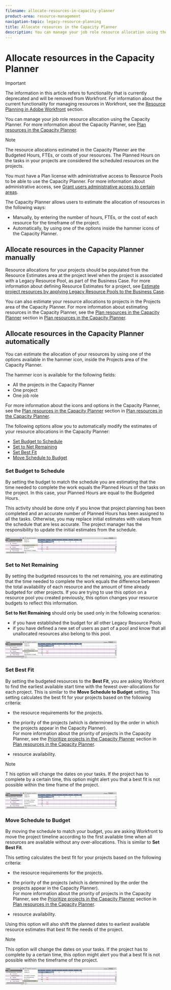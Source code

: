 ```yaml
---
filename: allocate-resources-in-capacity-planner
product-area: resource-management
navigation-topic: legacy-resource-planning
title: Allocate resources in the Capacity Planner
description: You can manage your job role resource allocation using the Capacity Planner. For more information about the Capacity Planner, see Plan resources in the Capacity Planner.
---
```


# Allocate resources in the Capacity Planner

>[!IMPORTANT]
>
>The information in this article refers to functionality that is currently deprecated and will be removed from Workfront. For information about the current functionality for managing resources in Workfront, see the [Resource Planning in Adobe Workfront](../../resource-mgmt/resource-planning/resource-planning-overview.md) section.

You can manage your job role resource allocation using the Capacity Planner. For more information about the Capacity Planner, see [Plan resources in the Capacity Planner](../../resource-mgmt/legacy-res-planning/plan-resources-in-capacity-planner.md).

>[!NOTE]
>
>The resource allocations estimated in the Capacity Planner are the Budgeted Hours, FTEs, or costs of your resources. The Planned Hours on the tasks in your projects are considered the scheduled resources on the projects.

You must have a Plan license with administrative access to Resource Pools to be able to use the Capacity Planner. For more information about administrative access, see [Grant users administrative access to certain areas](../../administration-and-setup/add-users/configure-and-grant-access/grant-users-admin-access-certain-areas.md).

The Capacity Planner allows users to estimate the allocation of resources in the following ways:

* Manually, by entering the number of hours, FTEs, or the cost of each resource for the timeframe of the project.
* Automatically, by using one of the options inside the hammer icons of the Capacity Planner.

## Allocate resources in the Capacity Planner manually

Resource allocations for your projects should be populated from the Resource Estimates area at the project level when the project is associated with a Legacy Resource Pool, as part of the Business Case. For more information about defining Resource Estimates for a project, see [Estimate project resources by applying Legacy Resource Pools to the Business Case](../../manage-work/projects/define-a-business-case/apply-legacy-pools-to-business-case.md).

You can also estimate your resource allocations to projects in the Projects area of the Capacity Planner. For more information about estimating resources in the Capacity Planner, see the [Plan resources in the Capacity Planner](../../resource-mgmt/legacy-res-planning/plan-resources-in-capacity-planner.md) section in [Plan resources in the Capacity Planner](../../resource-mgmt/legacy-res-planning/plan-resources-in-capacity-planner.md).

## Allocate resources in the Capacity Planner automatically

You can estimate the allocation of your resources by using one of the options available in the hammer icon, inside the Projects area of the Capacity Planner.

The hammer icon is available for the following fields:

* All the projects in the Capacity Planner
* One project
* One job role

For more information about the icons and options in the Capacity Planner, see the [Plan resources in the Capacity Planner](../../resource-mgmt/legacy-res-planning/plan-resources-in-capacity-planner.md) section in [Plan resources in the Capacity Planner](../../resource-mgmt/legacy-res-planning/plan-resources-in-capacity-planner.md).

The following options allow you to automatically modify the estimates of your resource allocations in the Capacity Planner:

* [Set Budget to Schedule](#set-budget-to-schedule) 
* [Set to Net Remaining](#set-to-net-remaining) 
* [Set Best Fit](#set-best-fit) 
* [Move Schedule to Budget](#move-budget-to-schedule)

### Set Budget to Schedule

By setting the budget to match the schedule you are estimating that the time needed to complete the work equals the Planned Hours of the tasks on the project. In this case, your Planned Hours are equal to the Budgeted Hours.

This activity should be done only if you know that project planning has been completed and an accurate number of Planned Hours has been assigned to all the tasks. Otherwise, you may replace initial estimates with values from the schedule that are less accurate. The project manager has the responsibility to update the initial estimates from the schedule.

![set_budget_to_schedule.png](assets/set-budget-to-schedule-350x52.png)

### Set to Net Remaining

By setting the budgeted resources to the net remaining, you are estimating that the time needed to complete the work equals the difference between the total availability of each resource and the amount of time already budgeted for other projects. If you are trying to use this option on a resource pool you created previously, this option changes your resource budgets to reflect this information.

**Set to Net Remaining** should only be used only in the following scenarios:

* if you have established the budget for all other Legacy Resource Pools
* if you have defined a new set of users as part of a pool and know that all unallocated resources also belong to this pool.

![set_to_net_remaining.png](assets/set-to-net-remaining-350x55.png)

### Set Best Fit

By setting the budgeted resources to the **Best Fit**, you are asking Workfront to find the earliest available start time with the fewest over-allocations for each project. This is similar to the **Move Schedule to Budget** setting. This setting calculates the best fit for your projects based on the following criteria:

* the resource requirements for the projects.
* the priority of the projects (which is determined by the order in which the projects appear in the Capacity Planner).  
  For more information about the priority of projects in the Capacity Planner, see the [Prioritize projects in the Capacity Planner](../../resource-mgmt/legacy-res-planning/plan-resources-in-capacity-planner.md#establishing-project-priority) section in [Plan resources in the Capacity Planner](../../resource-mgmt/legacy-res-planning/plan-resources-in-capacity-planner.md).

* resource availability.

>[!NOTE]
>
>T his option will change the dates on your tasks. If the project has to complete by a certain time, this option might alert you that a best fit is not possible within the time frame of the project.

![set_to_best_fit.png](assets/set-to-best-fit-350x53.png)

### Move Schedule to Budget

By moving the schedule to match your budget, you are asking Workfront to move the project timeline according to the first available time when all resources are available without any over-allocations. This is similar to **Set Best Fit**.

This setting calculates the best fit for your projects based on the following criteria:

* the resource requirements for the projects.
* the priority of the projects (which is determined by the order the projects appear in the Capacity Planner).  
  For more information about the priority of projects in the Capacity Planner, see the [Prioritize projects in the Capacity Planner](../../resource-mgmt/legacy-res-planning/plan-resources-in-capacity-planner.md#establishing-project-priority) section in [Plan resources in the Capacity Planner](../../resource-mgmt/legacy-res-planning/plan-resources-in-capacity-planner.md).

* resource availability.

Using this option will also shift the planned dates to earliest available resource estimates that best fit the needs of the project.

>[!NOTE]
>
>This option will change the dates on your tasks. If the project has to complete by a certain time, this option might alert you that a best fit is not possible within the timeframe of the project.

![move_schedule_to_budget.png](assets/move-schedule-to-budget-350x55.png)

